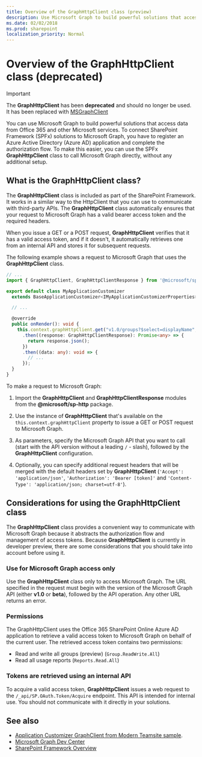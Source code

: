 ```yaml
---
title: Overview of the GraphHttpClient class (preview)
description: Use Microsoft Graph to build powerful solutions that access data from Office 365 and other Microsoft services.
ms.date: 02/02/2018
ms.prod: sharepoint
localization_priority: Normal
---
```


# Overview of the GraphHttpClient class (deprecated)

> [!IMPORTANT]
> The **GraphHttpClient** has been **deprecated** and should no longer be used. It has been replaced with [MSGraphClient](use-msgraph.md)

You can use Microsoft Graph to build powerful solutions that access data from Office 365 and other Microsoft services. To connect SharePoint Framework (SPFx) solutions to Microsoft Graph, you have to register an Azure Active Directory (Azure AD) application and complete the authorization flow. To make this easier, you can use the SPFx **GraphHttpClient** class to call Microsoft Graph directly, without any additional setup.

## What is the GraphHttpClient class?

The **GraphHttpClient** class is included as part of the SharePoint Framework. It works in a similar way to the HttpClient that you can use to communicate with third-party APIs. The **GraphHttpClient** class automatically ensures that your request to Microsoft Graph has a valid bearer access token and the required headers. 

When you issue a GET or a POST request, **GraphHttpClient** verifies that it has a valid access token, and if it doesn't, it automatically retrieves one from an internal API and stores it for subsequent requests.

The following example shows a request to Microsoft Graph that uses the **GraphHttpClient** class.

```typescript
// ...
import { GraphHttpClient, GraphHttpClientResponse } from '@microsoft/sp-http';

export default class MyApplicationCustomizer
  extends BaseApplicationCustomizer<IMyApplicationCustomizerProperties> {

  // ...

  @override
  public onRender(): void {
    this.context.graphHttpClient.get("v1.0/groups?$select=displayName", GraphHttpClient.configurations.v1)
      .then((response: GraphHttpClientResponse): Promise<any> => {
        return response.json();
      })
      .then((data: any): void => {
        // ...
      });
  }
}
```

To make a request to Microsoft Graph:

1. Import the **GraphHttpClient** and **GraphHttpClientResponse** modules from the **\@microsoft/sp-http** package.

2. Use the instance of **GraphHttpClient** that's available on the `this.context.graphHttpClient` property to issue a GET or POST request to Microsoft Graph.

3. As parameters, specify the Microsoft Graph API that you want to call (start with the API version without a leading `/` - slash), followed by the **GraphHttpClient** configuration.

4. Optionally, you can specify additional request headers that will be merged with the default headers set by **GraphHttpClient** (`'Accept': 'application/json'`, `'Authorization': 'Bearer [token]'` and `'Content-Type': 'application/json; charset=utf-8'`).

## Considerations for using the **GraphHttpClient** class

The **GraphHttpClient** class provides a convenient way to communicate with Microsoft Graph because it abstracts the authorization flow and management of access tokens. Because **GraphHttpClient** is currently in developer preview, there are some considerations that you should take into account before using it.

### Use for Microsoft Graph access only

Use the **GraphHttpClient** class only to access Microsoft Graph. The URL specified in the request must begin with the version of the Microsoft Graph API (either **v1.0** or **beta**), followed by the API operation. Any other URL returns an error.

### Permissions

The GraphHttpClient uses the Office 365 SharePoint Online Azure AD application to retrieve a valid access token to Microsoft Graph on behalf of the current user. The retrieved access token contains two permissions:

- Read and write all groups (preview) (`Group.ReadWrite.All`)
- Read all usage reports (`Reports.Read.All`)

### Tokens are retrieved using an internal API

To acquire a valid access token, **GraphHttpClient** issues a web request to the `/_api/SP.OAuth.Token/Acquire` endpoint. This API is intended for internal use. You should not communicate with it directly in your solutions.

## See also

- [Application Customizer GraphClient from Modern Teamsite sample](https://github.com/SharePoint/sp-dev-fx-extensions/tree/master/samples/js-application-graph-client).
- [Microsoft Graph Dev Center](https://developer.microsoft.com/graph/)
- [SharePoint Framework Overview](sharepoint-framework-overview.md)
